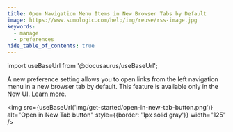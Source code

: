 ```yaml
---
title: Open Navigation Menu Items in New Browser Tabs by Default
image: https://www.sumologic.com/help/img/reuse/rss-image.jpg
keywords:
  - manage
  - preferences
hide_table_of_contents: true    
---
```


import useBaseUrl from '@docusaurus/useBaseUrl';

A new preference setting allows you to open links from the left navigation menu in a new browser tab by default. This feature is available only in the New UI. [Learn more](/docs/get-started/account-settings-preferences/#navigation).

<img src={useBaseUrl('img/get-started/open-in-new-tab-button.png')} alt="Open in New Tab button" style={{border: '1px solid gray'}} width="125" />
